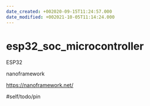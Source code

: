 ```yaml
---
date_created: +002020-09-15T11:24:57.000
date_modified: +002021-10-05T11:14:24.000
---
```


# esp32_soc_microcontroller

ESP32

nanoframework

https://nanoframework.net/

#self/todo/pin
